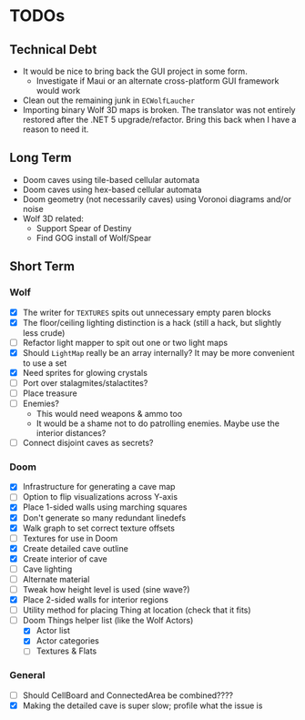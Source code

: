 # TODOs

## Technical Debt

- It would be nice to bring back the GUI project in some form.
  - Investigate if Maui or an alternate cross-platform GUI framework would work
- Clean out the remaining junk in `ECWolfLaucher`
- Importing binary Wolf 3D maps is broken. The translator was not entirely restored after the .NET 5 upgrade/refactor. Bring this back when I have a reason to need it.

## Long Term

- Doom caves using tile-based cellular automata
- Doom caves using hex-based cellular automata
- Doom geometry (not necessarily caves) using Voronoi diagrams and/or noise
- Wolf 3D related:
  - Support Spear of Destiny
  - Find GOG install of Wolf/Spear

## Short Term

### Wolf

- [x] The writer for `TEXTURES` spits out unnecessary empty paren blocks
- [x] The floor/ceiling lighting distinction is a hack (still a hack, but slightly less crude)
- [ ] Refactor light mapper to spit out one or two light maps
- [x] Should `LightMap` really be an array internally? It may be more convenient to use a set
- [x] Need sprites for glowing crystals
- [ ] Port over stalagmites/stalactites?
- [ ] Place treasure
- [ ] Enemies?
  - This would need weapons & ammo too
  - It would be a shame not to do patrolling enemies. Maybe use the interior distances?
- [ ] Connect disjoint caves as secrets?

### Doom

- [x] Infrastructure for generating a cave map
- [ ] Option to flip visualizations across Y-axis
- [x] Place 1-sided walls using marching squares
- [x] Don't generate so many redundant linedefs
- [x] Walk graph to set correct texture offsets
- [ ] Textures for use in Doom
- [x] Create detailed cave outline
- [x] Create interior of cave
- [ ] Cave lighting
- [ ] Alternate material
- [ ] Tweak how height level is used (sine wave?)
- [x] Place 2-sided walls for interior regions
- [ ] Utility method for placing Thing at location (check that it fits)
- [ ] Doom Things helper list (like the Wolf Actors)
  - [x] Actor list
  - [x] Actor categories
  - [ ] Textures & Flats

### General

- [ ] Should CellBoard and ConnectedArea be combined????
- [x] Making the detailed cave is super slow; profile what the issue is
